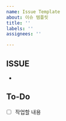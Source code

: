 ```yaml
---
name: Issue Template
about: 이슈 템플릿
title: ''
labels: ''
assignees: ''

---
```


## ISSUE
- 

## To-Do
- [ ] 작업할 내용
